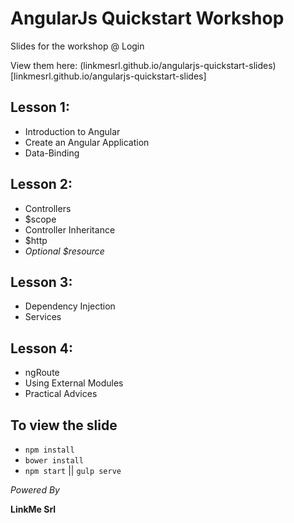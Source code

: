 # AngularJs Quickstart Workshop

Slides for the workshop @ Login

View them here: (linkmesrl.github.io/angularjs-quickstart-slides)[linkmesrl.github.io/angularjs-quickstart-slides]

## Lesson 1:

- Introduction to Angular
- Create an Angular Application
- Data-Binding

## Lesson 2:
- Controllers
- $scope
- Controller Inheritance
- $http
- _Optional $resource_

## Lesson 3:
- Dependency Injection
- Services

## Lesson 4:
- ngRoute
- Using External Modules
- Practical Advices

## To view the slide

- `npm install`
- `bower install`
- `npm start` || `gulp serve`

_Powered By_

**LinkMe Srl**

